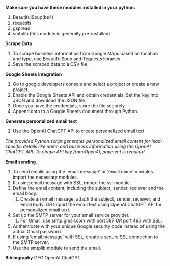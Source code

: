 **Make sure you have these modules installed in your python.**

1. BeautifulSoup(bs4)
2. requests
3. gspread
4. smtplib (this module is generally pre-installed)

**Scrape Data**

1. To scrape business information from Google Maps based on location and type, use BeautifulSoup and Requests libraries.
2. Save the scraped data to a CSV file.

**Google Sheets integration**

1. Go to google developers console and select a project or create a new project.
2. Enable the Google Sheets API and obtain credentials. Set the key into JSON and download the JSON file.
3. Once you have the credentials, store the file securely. 
4. Append data to a Google Sheets document through Python.

**Generate personalized email text**

1. Use the OpenAI ChatGPT API to create personalized email text

*The provided Python script generates personalized email content for lead-specific details like name and business information using the OpenAI ChatGPT API. To obtain API key from OpenAI, payment is required.*

**Email sending**
1. To send emails using the 'email.message' or 'email.mime' modules. import the necessary modules. 
2. If, using email.message with SSL, import the ssl module.
3. Define the email content, including the subject, sender, reciever and the email body.
   1. Create an email message, attach the subject, sender, reciever, and email body.
   *OR*
   Import the email text using OpenAI ChatGPT API for personalized email text.
4. Set up the SMTP server for your email service provider.
   1. For Gmail, use smtp.gmail.com with port 587 
   *OR*
   port 465 with SSL.
5. Authenticate with your unique Google security code instead of using the actual Gmail password.
6. If using 'email.message' with SSL, create a secure SSL connection to the SMTP server.
7. Use the smtplib module to send the email.

**Bibliography**
GFG
OpenAI ChatGPT
